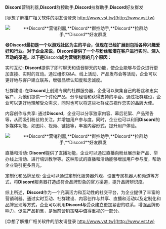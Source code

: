 **Discord**营销利器,**Discord**群控助手,**Discord**拉群助手,**Discord**好友群发

[😍想了解推广相关软件的朋友请登录 http://www.vst.tw](http://www.vst.tw)

 <center><img src="https://vst.tw/MP4/tuiguang/png/1.png" alt="**Discord**营销利器,**Discord**群控助手,**Discord**拉群助手,**Discord**好友群发"></center>

**😄**Discord**最初是一个以游戏社区为主的平台，但现在已经扩展到包括各种兴趣爱好和行业。对于企业来说，**Discord**提供了一个与粉丝和潜在客户进行实时、深入互动的渠道。以下是**Discord**成为营销利器的几个原因：**

实时互动: **Discord**提供了即时聊天和语音聊天的功能，使企业能够与受众进行更加直接、实时的互动。通过组织Q&A、线上活动、产品发布会等活动，企业可以更好地与客户建立联系，增强品牌认知度和忠诚度。

社群建设: 在**Discord**上创建专属的社群服务器，企业可以聚集自己的粉丝和忠实客户，为他们提供一个讨论产品、分享经验和获得支持的平台。通过社群建设，企业可以更好地理解受众需求，同时也可以将这些社群成员视作忠实的品牌大使。

内容创作与共享: 通过**Discord**，企业可以分享独家内容、幕后花絮、产品预告等，从而吸引粉丝的关注，并增加用户参与度。同时，企业也可以利用**Discord**的多媒体功能，如图片、视频、链接等，丰富内容形式，提升用户体验。

 <center><img src="https://vst.tw/MP4/tuiguang/png/2.png" alt="**Discord**营销利器,**Discord**群控助手,**Discord**拉群助手,**Discord**好友群发"></center>

直播和活动: **Discord**提供了直播功能，企业可以通过直播向粉丝展示新产品、举办线上活动、进行培训教学等。这种形式的直播和活动能够增加用户参与度，帮助企业吸引更多目光。

定制化和品牌呈现: 企业可以通过定制化服务器外观、设置专属机器人和频道等方式，将**Discord**服务器打造成符合品牌形象的官方渠道，提升品牌辨识度。

综上所述，**Discord**作为一个充满活力和互动性的社交平台，为企业提供了丰富的营销利器。通过实时互动、社群建设、内容创作与共享、直播和活动以及定制化和品牌呈现等方式，企业可以利用**Discord**与受众建立更加紧密的联系，增强品牌影响力，促进产品销售，是当前营销策略中值得重视的一部分。

[😍想了解推广相关软件的朋友请登录 http://www.vst.tw](http://www.vst.tw)



